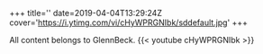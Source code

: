 +++
title=''
date=2019-04-04T13:29:24Z
cover='https://i.ytimg.com/vi/cHyWPRGNIbk/sddefault.jpg'
+++

All content belongs to GlennBeck.
{{< youtube cHyWPRGNIbk >}}
